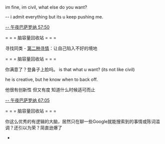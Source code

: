 
im fine, im civil, what else do you want?

-- i admit everything but its u keep pushing me. 

[-- 午夜巴萨罗纳 57:50](http://www.bilibili.com/video/av2065903/)

= = = 脑容量回收站 = = =

寻找同类 - [第二种寻情](https://github.com/7900ms/000nottheater_deserted_forfindingmore/blob/master/self-doittrulySTAR/README.md)：让自己陷入不好的境地

= = = 脑容量回收站 = = =

你满意了？登鼻子上脸吗。 is that what u want?  (its not like civil)


he is creative, but he know when to back off.

他很有创新性 但又有度 知道什么时候适可而止

[-- 午夜巴萨罗纳 67:05](http://www.bilibili.com/video/av2065903/)

= = = 脑容量回收站 = = =

你这么优秀的有逻辑的大脑，居然只在聊一些Google就能搜索到的事情或陈词滥调？还引以为荣？简直逊爆了

-
